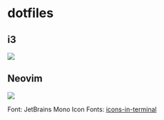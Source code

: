# dotfiles
## i3
<img src="https://github.com/martinval11/dotfiles/blob/main/mydesktop.png">

## Neovim
<img src="https://github.com/martinval11/dotfiles/blob/main/nvim.png">

Font: JetBrains Mono
Icon Fonts: <a href="https://github.com/sebastiencs/icons-in-terminal" target="_blank">icons-in-terminal</a>
